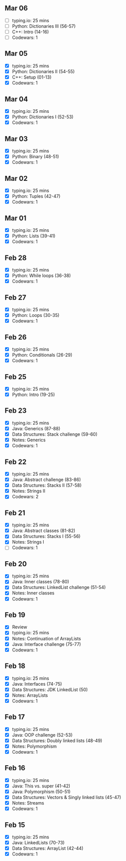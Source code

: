 ## Mar 06
- [ ] typing.io: 25 mins
- [ ] Python: Dictionaries III (56-57)
- [ ] C++: Intro (14-16)
- [ ] Codewars: 1

## Mar 05
- [X] typing.io: 25 mins
- [X] Python: Dictionaries II (54-55)
- [X] C++: Setup (01-13)
- [X] Codewars: 1

## Mar 04
- [X] typing.io: 25 mins
- [X] Python: Dictionaries I (52-53)
- [X] Codewars: 1

## Mar 03
- [X] typing.io: 25 mins
- [X] Python: Binary (48-51)
- [X] Codewars: 1

## Mar 02
- [X] typing.io: 25 mins
- [X] Python: Tuples (42-47)
- [X] Codewars: 1

## Mar 01
- [X] typing.io: 25 mins
- [X] Python: Lists (39-41)
- [X] Codewars: 1

## Feb 28
- [X] typing.io: 25 mins
- [X] Python: While loops (36-38)
- [X] Codewars: 1

## Feb 27

- [X] typing.io: 25 mins
- [X] Python: Loops (30-35)
- [X] Codewars: 1

## Feb 26

- [X] typing.io: 25 mins
- [X] Python: Conditionals (26-29)
- [X] Codewars: 1

## Feb 25

- [X] typing.io: 25 mins
- [X] Python: Intro (19-25)

## Feb 23

- [X] typing.io: 25 mins
- [X] Java: Generics (87-88)
- [X] Data Structures: Stack challenge (59-60)
- [X] Notes: Generics
- [X] Codewars: 1

## Feb 22

- [X] typing.io: 25 mins
- [X] Java: Abstract challenge (83-86)
- [X] Data Structures: Stacks II (57-58)
- [X] Notes: Strings II
- [X] Codewars: 2

## Feb 21

- [X] typing.io: 25 mins
- [X] Java: Abstract classes (81-82)
- [X] Data Structures: Stacks I (55-56)
- [X] Notes: Strings I
- [ ] Codewars: 1

## Feb 20

- [X] typing.io: 25 mins
- [X] Java: Inner classes (78-80)
- [X] Data Structures: LinkedList challenge (51-54)
- [X] Notes: Inner classes
- [X] Codewars: 1

## Feb 19

- [X] Review
- [X] typing.io: 25 mins
- [X] Notes: Continuation of ArrayLists
- [X] Java: Interface challenge (75-77)
- [X] Codewars: 1

## Feb 18

- [X] typing.io: 25 mins
- [X] Java: Interfaces (74-75)
- [X] Data Structures: JDK LinkedList (50)
- [X] Notes: ArrayLists
- [X] Codewars: 1

## Feb 17

- [X] typing.io: 25 mins
- [X] Java: OOP challenge (52-53)
- [X] Data Structures: Doubly linked lists (48-49)
- [X] Notes: Polymorphism
- [X] Codewars: 1

## Feb 16

- [X] typing.io: 25 mins
- [X] Java: This vs. super (41-42)
- [X] Java: Polymorphism (50-51)
- [X] Data Structures: Vectors & Singly linked lists  (45-47)
- [X] Notes: Streams
- [X] Codewars: 1

## Feb 15

- [X] typing.io: 25 mins
- [X] Java: LinkedLists (70-73)
- [X] Data Structures: ArrayList (42-44)
- [X] Codewars: 1
